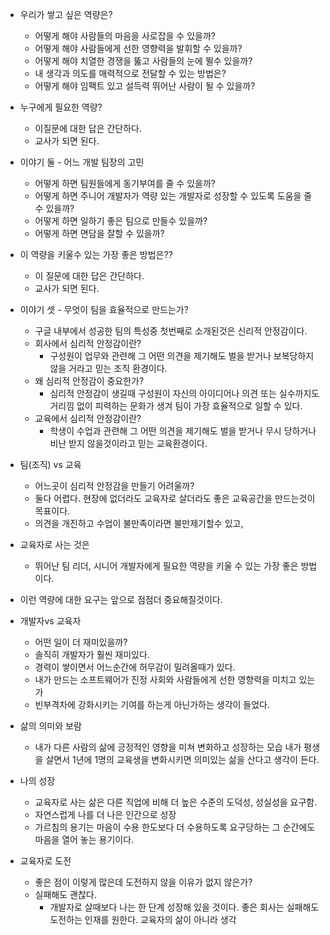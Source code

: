 - 우리가 쌓고 싶은 역량은?
    - 어떻게 해야 사람들의 마음을 사로잡을 수 있을까?
    - 어떻게 해야 사람들에게 선한 영향력을 발휘할 수 있을까?
    - 어떻게 해야 치열한 경쟁을 뚫고 사람들의 눈에 뛸수 있을까?
    - 내 생각과 의도를 매력적으로 전달할 수 있는 방법은?
    - 어떻게 해야 임팩트 있고 설득력 뛰어난 사람이 될 수 있을까?
- 누구에게 필요한 역량?
    - 이질문에 대한 답은 간단하다.
    - 교사가 되면 된다.
- 이야기 둘 - 어느 개발 팀장의 고민
    - 어떻게 하면 팀원들에게 동기부여를 줄 수 있을까?
    - 어떻게 하면 주니어 개발자가 역량 있는 개발자로 성장할 수 있도록 도움을 줄 수 있을까?
    - 어떻게 하면 일하기 좋은 팀으로 만들수 있을까?
    - 어떻게 하면 면담을 잘할 수 있을까?
- 이 역량을 키울수 있는 가장 좋은 방법은??
    - 이 질문에 대한 답은 간단하다.
    - 교사가 되면 된다.

- 이야기 셋 - 무엇이 팀을 효율적으로 만드는가?
    - 구글 내부에서 성공한 팀의 특성중 첫번째로 소개된것은 신리적 안정감이다.
    - 회사에서 심리적 안정감이란?
        - 구성원이 업무와 관련해 그 어떤 의견을 제기해도 벌을 받거나 보복당하지 않을 거라고 믿는 조직 환경이다.
    - 왜 심리적 안정감이 중요한가?
        - 심리적 안정감이 생길때 구성원이 자신의 아이디어나 의견 또는
        실수까지도 거리낌 없이 피력하는 문화가 생겨 팀이 가장 효율적으로 일할 수 있다. 
    - 교육에서 심리적 안정감이란?
        - 학생이 수업과 관련해 그 어떤 의견을 제기해도 벌을 받거나 무시 당하거나 비난 받지 않을것이라고 믿는 교육환경이다.

- 팀(조직) vs 교육
    - 어느곳이 심리적 안정감을 만들기 어려울까?
    - 둘다 어렵다. 현장에 없더라도 교육자로 살더라도 좋은 교육공간을 만드는것이 목표이다.
    - 의견을 개진하고 수업이 불만족이라면 불만제기할수 있고,

- 교육자로 사는 것은
    - 뛰어난 팀 리더, 시니어 개발자에게 필요한 역량을 키울 수 있는 가장 좋은 방법이다.
    
- 이런 역량에 대한 요구는 앞으로 점점더 중요해질것이다.


- 개발자vs 교육자
    - 어떤 일이 더 재미있을까?
    - 솔직히 개발자가 훨씬 재미있다.
    - 경력이 쌓이면서 어느순간에 허무감이 밀려올때가 있다.
    - 내가 만드는 소프트웨어가 진정 사회와 사람들에게 선한 영향력을 미치고 있는가
    - 빈부격차에 강화시키는 기여를 하는게 아닌가하는 생각이 들었다.
    
- 삶의 의미와 보람
    - 내가 다른 사람의 삶에 긍정적인 영향을 미쳐 변화하고 성장하는 모습
    내가 평생을 살면서 1년에 1명의 교육생을 변화시키면 의미있는 삶을 산다고 생각이 든다.
    
- 나의 성장
    - 교육자로 사는 삶은 다른 직업에 비해 더 높은 수준의 도덕성, 성실성을 요구함.
    - 자연스럽게 나를 더 나은 인간으로 성장
    - 가르침의 용기는 마음이 수용 한도보다 더 수용하도록 요구당하는 그 순간에도
    마음을 열어 놓는 용기이다.
- 교육자로 도전
    - 좋은 점이 이렇게 많은데 도전하지 않을 이유가 없지 않은가?
    - 실패해도 괜찮다.
        - 개발자로 살때보다 나는 한 단계 성장해 있을 것이다.
        좋은 회사는 실패해도 도전하는 인재를 원한다.
        교육자의 삶이 아니라 생각
    